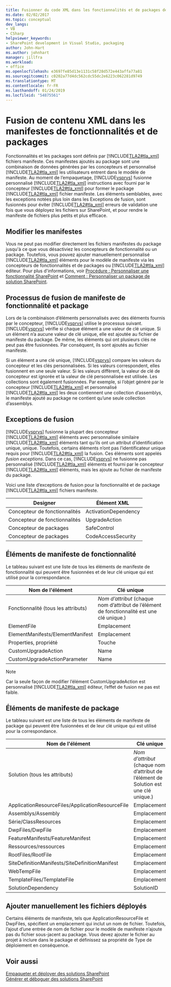 ```yaml
---
title: Fusionner du code XML dans les fonctionnalités et de packages de manifestes | Microsoft Docs
ms.date: 02/02/2017
ms.topic: conceptual
dev_langs:
- VB
- CSharp
helpviewer_keywords:
- SharePoint development in Visual Studio, packaging
author: John-Hart
ms.author: johnhart
manager: jillfra
ms.workload:
- office
ms.openlocfilehash: e3697fe85d13e1131c58f28d572e443affa77a81
ms.sourcegitcommit: c0202a77d4dc562cdc55dc2e6223c062281d9749
ms.translationtype: MT
ms.contentlocale: fr-FR
ms.lasthandoff: 01/24/2019
ms.locfileid: "54875561"
---
```

# <a name="merge-xml-in-feature-and-package-manifests"></a>Fusion de contenu XML dans les manifestes de fonctionnalités et de packages
  Fonctionnalités et les packages sont définis par [!INCLUDE[TLA2#tla_xml](../sharepoint/includes/tla2sharptla-xml-md.md)] fichiers manifeste. Ces manifestes ajoutés au package sont une combinaison de données générées par les concepteurs et personnalisé [!INCLUDE[TLA2#tla_xml](../sharepoint/includes/tla2sharptla-xml-md.md)] les utilisateurs entrent dans le modèle de manifeste. Au moment de l’empaquetage, [!INCLUDE[vsprvs](../sharepoint/includes/vsprvs-md.md)] fusionne personnalisé [!INCLUDE[TLA2#tla_xml](../sharepoint/includes/tla2sharptla-xml-md.md)] instructions avec fourni par le concepteur [!INCLUDE[TLA2#tla_xml](../sharepoint/includes/tla2sharptla-xml-md.md)] pour former le package [!INCLUDE[TLA2#tla_xml](../sharepoint/includes/tla2sharptla-xml-md.md)] fichier manifeste. Les éléments semblables, avec les exceptions notées plus loin dans les Exceptions de fusion, sont fusionnés pour éviter [!INCLUDE[TLA2#tla_xml](../sharepoint/includes/tla2sharptla-xml-md.md)] erreurs de validation une fois que vous déployez les fichiers sur SharePoint, et pour rendre le manifeste de fichiers plus petits et plus efficace.  
  
## <a name="modify-the-manifests"></a>Modifier les manifestes
 Vous ne peut pas modifier directement les fichiers manifestes du package jusqu'à ce que vous désactiviez les concepteurs de fonctionnalité ou un package. Toutefois, vous pouvez ajouter manuellement personnalisé [!INCLUDE[TLA2#tla_xml](../sharepoint/includes/tla2sharptla-xml-md.md)] éléments pour le modèle de manifeste via les concepteurs de fonctionnalités et de packages ou [!INCLUDE[TLA2#tla_xml](../sharepoint/includes/tla2sharptla-xml-md.md)] éditeur. Pour plus d'informations, voir [Procédure : Personnaliser une fonctionnalité SharePoint](../sharepoint/how-to-customize-a-sharepoint-feature.md) et [Comment : Personnaliser un package de solution SharePoint](../sharepoint/how-to-customize-a-sharepoint-solution-package.md).  
  
## <a name="feature-and-package-manifest-merge-process"></a>Processus de fusion de manifeste de fonctionnalité et package
 Lors de la combinaison d’éléments personnalisés avec des éléments fournis par le concepteur, [!INCLUDE[vsprvs](../sharepoint/includes/vsprvs-md.md)] utilise le processus suivant. [!INCLUDE[vsprvs](../sharepoint/includes/vsprvs-md.md)] vérifie si chaque élément a une valeur de clé unique. Si un élément n’a aucune valeur de clé unique, elle est ajoutée au fichier de manifeste du package. De même, les éléments qui ont plusieurs clés ne peut pas être fusionnées. Par conséquent, ils sont ajoutés au fichier manifeste.  
  
 Si un élément a une clé unique, [!INCLUDE[vsprvs](../sharepoint/includes/vsprvs-md.md)] compare les valeurs du concepteur et les clés personnalisées. Si les valeurs correspondent, elles fusionnent en une seule valeur. Si les valeurs diffèrent, la valeur de clé de concepteur est ignorée et la valeur de clé personnalisée est utilisée. Les collections sont également fusionnées. Par exemple, si l’objet généré par le concepteur [!INCLUDE[TLA2#tla_xml](../sharepoint/includes/tla2sharptla-xml-md.md)] et personnalisé [!INCLUDE[TLA2#tla_xml](../sharepoint/includes/tla2sharptla-xml-md.md)] les deux contiennent une collection d’assemblys, le manifeste ajouté au package ne contient qu’une seule collection d’assemblys.  
  
## <a name="merge-exceptions"></a>Exceptions de fusion
 [!INCLUDE[vsprvs](../sharepoint/includes/vsprvs-md.md)] fusionne la plupart des concepteur [!INCLUDE[TLA2#tla_xml](../sharepoint/includes/tla2sharptla-xml-md.md)] éléments avec personnalisée similaire [!INCLUDE[TLA2#tla_xml](../sharepoint/includes/tla2sharptla-xml-md.md)] éléments tant qu’ils ont un attribut d’identification unique, unique. Toutefois, certains éléments n’ont pas l’identificateur unique requis pour [!INCLUDE[TLA2#tla_xml](../sharepoint/includes/tla2sharptla-xml-md.md)] la fusion. Ces éléments sont appelés *fusion exceptions*. Dans ce cas, [!INCLUDE[vsprvs](../sharepoint/includes/vsprvs-md.md)] ne fusionne pas personnalisé [!INCLUDE[TLA2#tla_xml](../sharepoint/includes/tla2sharptla-xml-md.md)] éléments et fourni par le concepteur [!INCLUDE[TLA2#tla_xml](../sharepoint/includes/tla2sharptla-xml-md.md)] éléments, mais les ajoute au fichier de manifeste du package.  
  
 Voici une liste d’exceptions de fusion pour la fonctionnalité et de package [!INCLUDE[TLA2#tla_xml](../sharepoint/includes/tla2sharptla-xml-md.md)] fichiers manifeste.  
  
|Designer|Élément XML|  
|--------------|-----------------|  
|Concepteur de fonctionnalités|ActivationDependency|  
|Concepteur de fonctionnalités|UpgradeAction|  
|Concepteur de packages|SafeControl|  
|Concepteur de packages|CodeAccessSecurity|  
  
## <a name="feature-manifest-elements"></a>Éléments de manifeste de fonctionnalité
 Le tableau suivant est une liste de tous les éléments de manifeste de fonctionnalité qui peuvent être fusionnées et de leur clé unique qui est utilisé pour la correspondance.  
  
|Nom de l'élément|Clé unique|  
|------------------|----------------|  
|Fonctionnalité (tous les attributs)|*Nom d’attribut* (chaque nom d’attribut de l’élément de fonctionnalité est une clé unique.)|  
|ElementFile|Emplacement|  
|ElementManifests/ElementManifest|Emplacement|  
|Properties, propriété|Touche|  
|CustomUpgradeAction|Name|  
|CustomUpgradeActionParameter|Name|  
  
> [!NOTE]  
>  Car la seule façon de modifier l’élément CustomUpgradeAction est personnalisé [!INCLUDE[TLA2#tla_xml](../sharepoint/includes/tla2sharptla-xml-md.md)] éditeur, l’effet de fusion ne pas est faible.  
  
## <a name="package-manifest-elements"></a>Éléments de manifeste de package
 Le tableau suivant est une liste de tous les éléments de manifeste de package qui peuvent être fusionnées et de leur clé unique qui est utilisé pour la correspondance.  
  
|Nom de l'élément|Clé unique|  
|------------------|----------------|  
|Solution (tous les attributs)|*Nom d’attribut* (chaque nom d’attribut de l’élément de Solution est une clé unique.)|  
|ApplicationResourceFiles/ApplicationResourceFile|Emplacement|  
|Assemblys/Assembly|Emplacement|  
|Série/ClassResources|Emplacement|  
|DwpFiles/DwpFile|Emplacement|  
|FeatureManifests/FeatureManifest|Emplacement|  
|Ressources/ressources|Emplacement|  
|RootFiles/RootFile|Emplacement|  
|SiteDefinitionManifests/SiteDefinitionManifest|Emplacement|  
|WebTempFile|Emplacement|  
|TemplateFiles/TemplateFile|Emplacement|  
|SolutionDependency|SolutionID|  
  
## <a name="manually-add-deployed-files"></a>Ajouter manuellement les fichiers déployés
 Certains éléments de manifeste, tels que ApplicationResourceFile et DwpFiles, spécifient un emplacement qui inclut un nom de fichier. Toutefois, l’ajout d’une entrée de nom de fichier pour le modèle de manifeste n’ajoute pas du fichier sous-jacent au package. Vous devez ajouter le fichier au projet à inclure dans le package et définissez sa propriété de Type de déploiement en conséquence.  
  
## <a name="see-also"></a>Voir aussi
 [Empaqueter et déployer des solutions SharePoint](../sharepoint/packaging-and-deploying-sharepoint-solutions.md)   
 [Générer et déboguer des solutions SharePoint](../sharepoint/building-and-debugging-sharepoint-solutions.md)  
